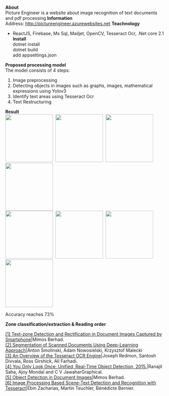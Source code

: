 <strong>About</strong>
<br />
Picture Engineer is a website about image recognition of text documents and pdf processing
<strong>Information</strong><br />
Address: http://pictureengineer.azurewebsites.net
<strong>Teachnology</strong><br />
- ReactJS, Firebase, Ms Sql, Mailjet, OpenCV, Tesseract Ocr, .Net core 2.1
<strong>Install</strong><br />
dotnet install<br />
dotnet build<br />
add appsettings.json

<strong>Proposed processing model</strong><br />
The model consists of 4 steps:
1. Image preprocessing
2. Detecting objects in images such as graphs, images, mathematical expressions using Yolov3
3. Identify text areas using Tesseract Ocr
4. Text Restructuring

<strong>Result</strong><br />
<img src="https://user-images.githubusercontent.com/55707606/130382015-f6628802-1837-47a0-8de4-3698f0644f1b.png" width="150"/>&nbsp;&nbsp;<img src="https://user-images.githubusercontent.com/55707606/130382019-074d5cc7-022e-4e35-9a05-8c5cf6136d42.png" width="150"/>&nbsp;&nbsp;<img src="https://user-images.githubusercontent.com/55707606/130382022-101c3c1a-799a-4e48-9b49-2f855f04cb74.png" width="150"/>&nbsp;&nbsp;<img src="https://user-images.githubusercontent.com/55707606/130382030-f5118acf-737f-4f8e-b9bd-28a3e67b50ba.png" width="150"/><br /><img src="https://user-images.githubusercontent.com/55707606/130382040-f11017fc-0377-4c01-b006-b33936c3aaf5.png" width="150"/>&nbsp;&nbsp;<img src="https://user-images.githubusercontent.com/55707606/130382046-4edebf0e-ab78-4a46-abad-ac2e3c3153de.png" width="150"/>&nbsp;&nbsp;<img src="https://user-images.githubusercontent.com/55707606/130382053-04d135ef-236e-424f-9476-f90840b8742e.png" width="150" />&nbsp;&nbsp;<img src="https://user-images.githubusercontent.com/55707606/130382066-9501addb-7d6b-4b22-8bfb-d40eac5dcbbc.png" width="150" />

Accuracy reaches 73%

<strong>Zone classification/extraction & Reading order</strong><br />
<div><a href="https://eudl.eu/pdf/10.4108/eai.27-2-2017.152342">[1] Text-zone Detection and Rectification in Document Images Captured by Smartphone</a>|Mimos Berhad.</div>
<div><a href="https://arxiv.org/pdf/1804.10371.pdf">[2] Segmentation of Scanned Documents Using Deep-Learning Approach</a>|Anton Smolinski, Adam Nowosielski, Krzysztof Malecki</div>
<div><a href="https://static.googleusercontent.com/media/research.google.com/en//pubs/archive/33418.pdf">[3] An Overview of the Tesseract OCR Engine</a>|Joseph Redmon, Santosh Divvala, Ross Girshick, Ali Farhadi.</div>
<div><a href="https://arxiv.org/abs/1506.02640">[4] You Only Look Once: Unified, Real-Time Object Detection, 2015.</a>|Ranajit Saha, Ajoy Mondal and C V JawaharGraphical.</div>
<div><a href="https://arxiv.org/abs/2008.10843">[5] Object Detection in Document Images</a>|Mimos Berhad.</div>
<div><a href="https://arxiv.org/abs/2004.08079">[6] Image Processing Based Scene-Text Detection and Recognition with Tesseract</a>|Ebin Zacharias, Martin Teuchler, Bénédicte Bernier.</div>







